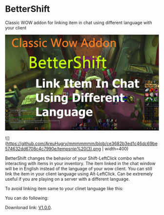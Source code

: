 # BetterShift
Classic WOW addon for linking item in chat using different language with your client

<img src="https://github.com/AreuHugry/mmmmmmm/blob/ce3682b3ed1c46dc69be574632dd6708c4c7990e/tempsnip%20(3).png" width="600" />


![](https://github.com/AreuHugry/mmmmmmm/blob/ce3682b3ed1c46dc69be574632dd6708c4c7990e/tempsnip%20(3).png | width=400)

BetterShift changes the behavior of your Shift-LeftClick combo when interacting with items in your inventory. The item linked in the chat window will be in English instead of the language of your wow client. You can still link the item in your client language using Alt-LeftClick. Can be extremely useful if you are playing on a server with a different language.

To avoid linking item same to your clinet language like this:


You can do following:


Downlonad link: [V1.0.0](https://github.com/AreuHugry/BetterShift/releases/tag/v1.0.0).
